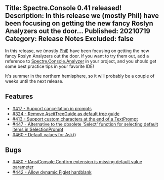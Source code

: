Title: Spectre.Console 0.41 released!
Description: In this release we (mostly Phil) have been focusing on getting the new fancy Roslyn Analyzers out the door...
Published: 20210719
Category: Release Notes
Excluded: false
---

In this release, we (mostly [Phil](https://twitter.com/philco78)) have been focusing on getting the new fancy Roslyn Analyzers out the door.
If you want to try them out, add a reference to [Spectre.Console.Analyzer](https://www.nuget.org/packages/spectre.console.analyzer) in your project, and you should get some best practice tips in your favorite IDE!

It's summer in the northern hemisphere, so it will probably be a couple of weeks until the next release.

## Features

* [#417 - Support cancellation in prompts](https://github.com/spectreconsole/spectre.console/issues/417)
* [#324 - Remove AsciiTreeGuide as default tree guide](https://github.com/spectreconsole/spectre.console/issues/324)
* [#413 - Support custom characters at the end of a TextPrompt](https://github.com/spectreconsole/spectre.console/issues/413)
* [#447 - Alternative to the obsolete 'Select' function for selecting default items in SelectionPrompt](https://github.com/spectreconsole/spectre.console/issues/447)
* [#460 - Default values for Ask()](https://github.com/spectreconsole/spectre.console/issues/460)

## Bugs

* [#480 - IAnsiConsole.Confirm extension is missing default value parameter](https://github.com/spectreconsole/spectre.console/issues/480)
* [#442 - Allow dynamic Figlet hardblank](https://github.com/spectreconsole/spectre.console/pull/442)